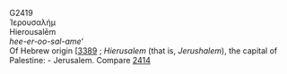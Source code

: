 <body>
  <p>G2419<br>  Ἱερουσαλήμ  <br> Hierousalēm  <br><i>hee-er-oo-sal-ame‘ </i><br>Of Hebrew origin [<a href="h3389.htm">3389</a> ; <i>Hierusalem</i> (that is, <i>Jerushalem</i>), the capital of Palestine: - Jerusalem. Compare <a href="g2414.htm">2414</a> <br></p>
 </body>